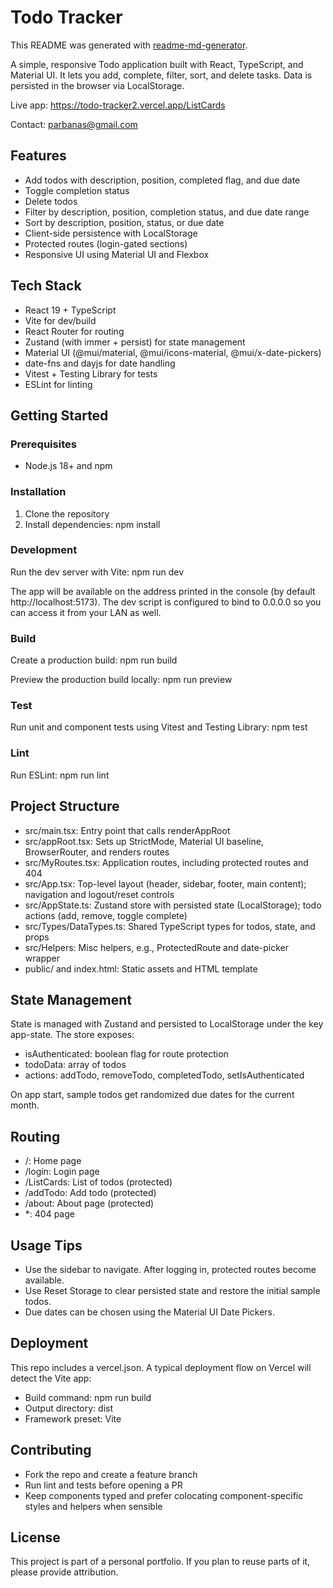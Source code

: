 # Todo Tracker

This README was generated with [readme-md-generator](https://github.com/kefranabg/readme-md-generator).

A simple, responsive Todo application built with React, TypeScript, and Material UI. It lets you add, complete, filter, sort, and delete tasks. Data is persisted in the browser via LocalStorage.

Live app: https://todo-tracker2.vercel.app/ListCards

Contact: parbanas@gmail.com

## Features
- Add todos with description, position, completed flag, and due date
- Toggle completion status
- Delete todos
- Filter by description, position, completion status, and due date range
- Sort by description, position, status, or due date
- Client-side persistence with LocalStorage
- Protected routes (login-gated sections)
- Responsive UI using Material UI and Flexbox

## Tech Stack
- React 19 + TypeScript
- Vite for dev/build
- React Router for routing
- Zustand (with immer + persist) for state management
- Material UI (@mui/material, @mui/icons-material, @mui/x-date-pickers)
- date-fns and dayjs for date handling
- Vitest + Testing Library for tests
- ESLint for linting

## Getting Started

### Prerequisites
- Node.js 18+ and npm

### Installation
1. Clone the repository
2. Install dependencies:
   npm install

### Development
Run the dev server with Vite:
   npm run dev

The app will be available on the address printed in the console (by default http://localhost:5173). The dev script is configured to bind to 0.0.0.0 so you can access it from your LAN as well.

### Build
Create a production build:
   npm run build

Preview the production build locally:
   npm run preview

### Test
Run unit and component tests using Vitest and Testing Library:
   npm test

### Lint
Run ESLint:
   npm run lint

## Project Structure
- src/main.tsx: Entry point that calls renderAppRoot
- src/appRoot.tsx: Sets up StrictMode, Material UI baseline, BrowserRouter, and renders routes
- src/MyRoutes.tsx: Application routes, including protected routes and 404
- src/App.tsx: Top-level layout (header, sidebar, footer, main content); navigation and logout/reset controls
- src/AppState.ts: Zustand store with persisted state (LocalStorage); todo actions (add, remove, toggle complete)
- src/Types/DataTypes.ts: Shared TypeScript types for todos, state, and props
- src/Helpers: Misc helpers, e.g., ProtectedRoute and date-picker wrapper
- public/ and index.html: Static assets and HTML template

## State Management
State is managed with Zustand and persisted to LocalStorage under the key app-state. The store exposes:
- isAuthenticated: boolean flag for route protection
- todoData: array of todos
- actions: addTodo, removeTodo, completedTodo, setIsAuthenticated

On app start, sample todos get randomized due dates for the current month.

## Routing
- /: Home page
- /login: Login page
- /ListCards: List of todos (protected)
- /addTodo: Add todo (protected)
- /about: About page (protected)
- *: 404 page

## Usage Tips
- Use the sidebar to navigate. After logging in, protected routes become available.
- Use Reset Storage to clear persisted state and restore the initial sample todos.
- Due dates can be chosen using the Material UI Date Pickers.

## Deployment
This repo includes a vercel.json. A typical deployment flow on Vercel will detect the Vite app:
- Build command: npm run build
- Output directory: dist
- Framework preset: Vite

## Contributing
- Fork the repo and create a feature branch
- Run lint and tests before opening a PR
- Keep components typed and prefer colocating component-specific styles and helpers when sensible

## License
This project is part of a personal portfolio. If you plan to reuse parts of it, please provide attribution.
